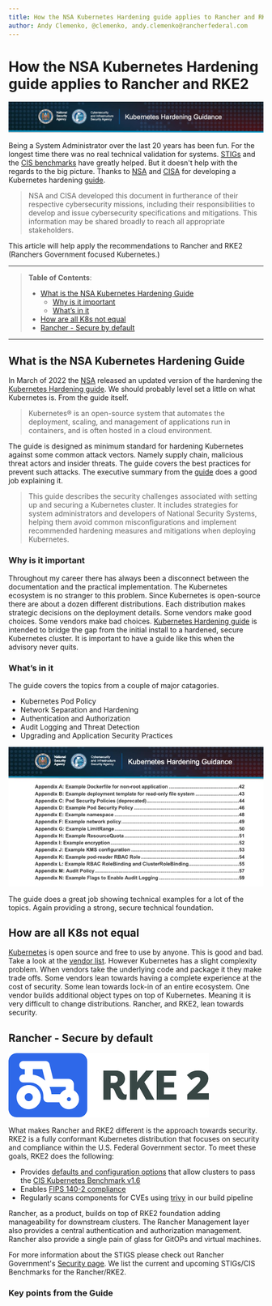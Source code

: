 ```yaml
---
title: How the NSA Kubernetes Hardening guide applies to Rancher and RKE2
author: Andy Clemenko, @clemenko, andy.clemenko@rancherfederal.com
---
```


# How the NSA Kubernetes Hardening guide applies to Rancher and RKE2

![logo](img/nsa_banner.jpg)

Being a System Administrator over the last 20 years has been fun. For the longest time there was no real technical validation for systems. [STIGs](https://ncp.nist.gov/repository) and the [CIS benchmarks](https://www.cisecurity.org/cis-benchmarks/) have greatly helped. But it doesn't help with the regards to the big picture. Thanks to [NSA](https://www.nsa.gov/) and [CISA](https://www.cisa.gov) for developing a Kubernetes hardening [guide](https://www.cisa.gov/uscert/ncas/current-activity/2022/03/15/updated-kubernetes-hardening-guide
).

> NSA and CISA developed this document in furtherance of their respective cybersecurity missions, including their responsibilities to develop and issue cybersecurity specifications and mitigations. This information may be shared broadly to reach all appropriate stakeholders.

This article will help apply the recommendations to Rancher and RKE2 (Ranchers Government focused Kubernetes.)

---

> **Table of Contents**:
>
> * [What is the NSA Kubernetes Hardening Guide](#What-is-the-NSA-Kubernetes-Hardening-Guide)
>   * [Why is it important](#Why-is-it-important)
>   * [What’s in it](#What’s-in-it)
> * [How are all K8s not equal](#How-are-all-K8s-not-equal)
> * [Rancher - Secure by default](#Rancher---Secure-by-default)  

---

## What is the NSA Kubernetes Hardening Guide

In March of 2022 the [NSA](https://www.nsa.gov/) released an updated version of the hardening the [Kubernetes Hardening guide](https://www.cisa.gov/uscert/ncas/current-activity/2022/03/15/updated-kubernetes-hardening-guide). We should probably level set a little on what Kubernetes is. From the guide itself.

> Kubernetes® is an open-source system that automates the deployment, scaling, and management of applications run in containers, and is often hosted in a cloud environment.

The guide is designed as minimum standard for hardening Kubernetes against some common attack vectors. Namely supply chain, malicious threat actors and insider threats. The guide covers the best practices for prevent such attacks. The executive summary from the [guide](https://www.cisa.gov/uscert/ncas/current-activity/2022/03/15/updated-kubernetes-hardening-guide) does a good job explaining it.

> This guide describes the security challenges associated with setting up and securing a Kubernetes cluster. It includes strategies for system administrators and developers of National Security Systems, helping them avoid common misconfigurations and implement recommended hardening measures and mitigations when deploying Kubernetes.

### Why is it important

Throughout my career there has always been a disconnect between the documentation and the practical implementation. The Kubernetes ecosystem is no stranger to this problem. Since Kubernetes is open-source there are about a dozen different distributions. Each distribution makes strategic decisions on the deployment details. Some vendors make good choices. Some vendors make bad choices. [Kubernetes Hardening guide](https://www.cisa.gov/uscert/ncas/current-activity/2022/03/15/updated-kubernetes-hardening-guide) is intended to bridge the gap from the initial install to a hardened, secure Kubernetes cluster. It is important to have a guide like this when the advisory never quits.

### What’s in it

The guide covers the topics from a couple of major catagories.

* Kubernetes Pod Policy
* Network Separation and Hardening
* Authentication and Authorization
* Audit Logging and Threat Detection
* Upgrading and Application Security Practices

![rke2 logo](img/examples.jpg)

The guide does a great job showing technical examples for a lot of the topics. Again providing a strong, secure technical foundation.

## How are all K8s not equal

[Kubernetes](https://kubernetes.io/) is open source and free to use by anyone. This is good and bad. Take a look at the [vendor list](https://kubernetes.io/partners/#conformance). However Kubernetes has a slight complexity problem. When vendors take the underlying code and package it they make trade offs. Some vendors lean towards having a complete experience at the cost of security. Some lean towards lock-in of an entire ecosystem. One vendor builds additional object types on top of Kubernetes. Meaning it is very difficult to change distributions. Rancher, and RKE2, lean towards security.

## Rancher - Secure by default

![rke2 logo](img/rke2.png)

What makes Rancher and RKE2 different is the approach towards security. RKE2 is a fully conformant Kubernetes distribution that focuses on security and compliance within the U.S. Federal Government sector. To meet these goals, RKE2 does the following:

* Provides [defaults and configuration options](https://docs.rke2.io/security/hardening_guide/) that allow clusters to pass the [CIS Kubernetes Benchmark v1.6](https://docs.rke2.io/security/cis_self_assessment16/)
* Enables [FIPS 140-2 compliance](https://docs.rke2.io/security/fips_support/)
* Regularly scans components for CVEs using [trivy](https://github.com/aquasecurity/trivy) in our build pipeline

Rancher, as a product, builds on top of RKE2 foundation adding manageability for downstream clusters. The Rancher Management layer also provides a central authentication and authorization management. Rancher also provide a single pain of glass for GitOPs and virtual machines.

For more information about the STIGS please check out Rancher Government's [Security page](https://ranchergovernment.com/security). We list the current and upcoming STIGs/CIS Benchmarks for the Rancher/RKE2.

### Key points from the Guide

